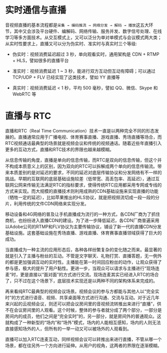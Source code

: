 # 实时通信与直播

音视频直播的基本流程都是`采集 → 编码推流 → 网络分发 → 解码 → 播放`这五大环节，其中又会涉及平台硬件、编解码、网络传输、服务并发、数字信号处理、在线学习等多方面技术。从交互模式上，又可以泛分为单对单模式与会议模式两大类；从实时性要求上，直播又可以分为伪实时、准实时与真实时三个等级:

- 伪实时：视频消费延迟超过 3 秒，单向观看实时，通用架构是 CDN + RTMP + HLS，譬如很多的直播平台

- 准实时：视频消费延迟 1 ~ 3 秒，能进行双方互动但互动有障碍；可以通过 TCP/UDP + FLV 已经实现了这类技术，譬如 YY 直播等

- 真实时：视频消费延迟 < 1 秒，平均 500 毫秒，譬如 QQ、微信、Skype 和 WebRTC 等

# 直播与 RTC

直播和RTC（Real Time Communication）技术一直是以两种完全不同的形态发展的。直播通常应用于广播电视、体育赛事直播、游戏直播、秀场直播等场合，而RTC视频通话最典型的场景就是视频会议和传统的视频通话。随着近些年直播引入更多的互动方式，直播和RTC技术的界限也越来越模糊。

从信息传输的角度，直播是单向的信息传输，而RTC是双向的信息传输，但这个并不构成本质意义上的区别，因为双向的RTC可以拆解成两个单向的信息传输流。带来本质差别的是对延迟的要求，不同的延迟对底层传输协议和分发网络有不一样的挑战。早期的互联网的底层基础设施较差（低带宽、高丢包率、高延迟），通过互联网公网来传输无法满足RTC的指标要求，使得传统RTC应用都采用专网或专线的方式来实现。而大规模的直播技术则利用成熟的CDN基础设施来实现直播的功能（牺牲一定的延迟），比如苹果推出的HLS协议，就是把视频流切成一段一段的分片，利用传统的文件CDN网络来实现分发。

移动设备和4G网络的普及让手机直播成为流行的一种方式，各CDN厂商为了抓住商机，也纷纷进入直播CDN的建设。为了进一步降低延迟，各CDN厂商普遍采用以Adobe公司的RTMP和FLV协议为主要传输协议，铺设了新一代的直播CDN分发基础设施。这套基础设施在秀场直播、游戏直播、体育赛事直播领域获得了巨大的成功。

当直播成为一种主流的应用形态后，各种各样纷繁复杂的变化随之而来。最显著的就是引入了主播与粉丝的互动。不管是文字聊天、礼物打赏、直播答题，无一例外的都是更加强调互动的实时性。主播能在第一时间回应粉丝的动作，让观众获得了参与感，极大的提升了用户黏性。更进一步，当观众可以请求与主播进行“现场连麦“时，更是直接以“面对面”的方式进行交流。现场连麦其实已经进入RTC的场合了，只不过在这个场景下，底层技术实现还是以两种不同的架构体系来完成的。

再来看纯RTC最典型的视频会议场景。视频会议的参与方都能与其他人以“完全实时”的方式进行语音、视频、共享桌面等方式进行沟通、交流与互动。对于近几年来兴起的云视频会议，则还可以把会议房间里的音视频流转推出来进行“直播”，供不在会议房间里的人观看。这个时候，整体的参与者就分成了两个部分，一部分是房间内的成员，他们之间是“完全实时”的，另一部分，就是房间外的普通观众。这就构成了一种新型的“场内”和“场外”模式，场内的人能相互感知，场内的人则无法直接感知场外的人，但所有的一举一动又可以被场外的人观看到。

直播可以加入RTC连麦互动，同样视频会议可以转推出来进行直播，不管从哪一个场景，都在往另外一个方向进行延伸。从用户的视角，这两者的界限在逐渐模糊。